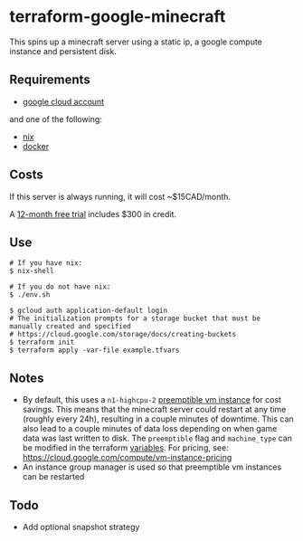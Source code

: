# terraform-google-minecraft

This spins up a minecraft server using a static ip, a google compute instance and persistent disk.

## Requirements

- [google cloud account](https://console.cloud.google.com/getting-started)

and one of the following:
- [nix](https://nixos.org/)
- [docker](https://docs.docker.com/get-docker/)


## Costs

If this server is always running, it will cost ~$15CAD/month.

A [12-month free trial](https://cloud.google.com/free) includes $300 in credit.

## Use

```shell
# If you have nix:
$ nix-shell

# If you do not have nix:
$ ./env.sh

$ gcloud auth application-default login
# The initialization prompts for a storage bucket that must be manually created and specified
# https://cloud.google.com/storage/docs/creating-buckets
$ terraform init
$ terraform apply -var-file example.tfvars
```

## Notes

- By default, this uses a `n1-highcpu-2` [preemptible vm instance](https://cloud.google.com/compute/docs/instances/preemptible) for cost savings. This means that the minecraft server could restart at any time (roughly every 24h), resulting in a couple minutes of downtime. This can also lead to a couple minutes of data loss depending on when game data was last written to disk. The `preemptible` flag and `machine_type` can be modified in the terraform [variables](./variables.tf). For pricing, see: https://cloud.google.com/compute/vm-instance-pricing
- An instance group manager is used so that preemptible vm instances can be restarted

## Todo

- Add optional snapshot strategy
